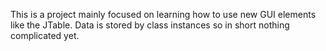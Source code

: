 This is a project mainly focused on learning how to use new GUI elements like the JTable. Data is stored by class instances so in short nothing complicated yet.
